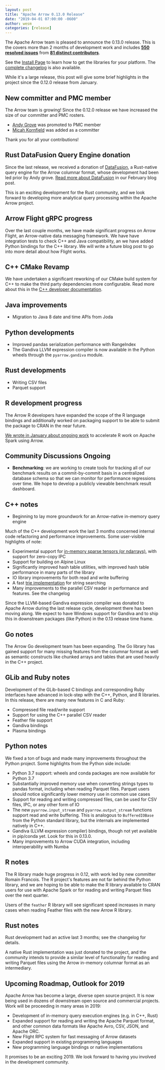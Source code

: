 ```yaml
---
layout: post
title: "Apache Arrow 0.13.0 Release"
date: "2019-04-01 07:00:00 -0600"
author: wesm
categories: [release]
---
```

<!--
{% comment %}
Licensed to the Apache Software Foundation (ASF) under one or more
contributor license agreements.  See the NOTICE file distributed with
this work for additional information regarding copyright ownership.
The ASF licenses this file to you under the Apache License, Version 2.0
(the "License"); you may not use this file except in compliance with
the License.  You may obtain a copy of the License at

http://www.apache.org/licenses/LICENSE-2.0

Unless required by applicable law or agreed to in writing, software
distributed under the License is distributed on an "AS IS" BASIS,
WITHOUT WARRANTIES OR CONDITIONS OF ANY KIND, either express or implied.
See the License for the specific language governing permissions and
limitations under the License.
{% endcomment %}
-->

The Apache Arrow team is pleased to announce the 0.13.0 release. This is the
covers more than 2 months of development work and includes [**550 resolved
issues**][1] from [**81 distinct contributors**][22].

See the [Install Page][2] to learn how to get the libraries for your
platform. The [complete changelog][3] is also available.

While it's a large release, this post will give some brief highlights in the
project since the 0.12.0 release from January.

## New committer and PMC member

The Arrow team is growing! Since the 0.12.0 release we have increased the size
of our committer and PMC rosters.

* [Andy Grove][13] was promoted to PMC member
* [Micah Kornfield][14] was added as a committer

Thank you for all your contributions!

## Rust DataFusion Query Engine donation

Since the last release, we received a donation of [DataFusion][17], a
Rust-native query engine for the Arrow columnar format, whose development had
been led prior by Andy grove. [Read more about DataFusion][19] in our February
blog post.

This is an exciting development for the Rust community, and we look forward to
developing more analytical query processing within the Apache Arrow project.

## Arrow Flight gRPC progress

Over the last couple months, we have made significant progress on Arrow Flight,
an Arrow-native data messaging framework. We have have integration tests to
check C++ and Java compatibility, an we have added Python bindings for the C++
library. We will write a future blog post to go into more detail about how
Flight works.

## C++ CMake Revamp

We have undertaken a significant reworking of our CMake build system for C++ to
make the third party dependencies more configurable. Read more about this in
the [C++ developer documentation][18].

## Java improvements

* Migration to Java 8 date and time APIs from Joda

## Python developments

* Improved pandas serialization performance with RangeIndex
* The Gandiva LLVM expression compiler is now available in the Python wheels
  through the ``pyarrow.gandiva`` module.

## Rust developments

* Writing CSV files
* Parquet support

## R development progress

The Arrow R developers have expanded the scope of the R language bindings and
additionally worked on packaging support to be able to submit the package to
CRAN in the near future.

[We wrote in January about ongoing work][50] to accelerate R work on Apache Spark
using Arrow.

## Community Discussions Ongoing

* **Benchmarking**: we are working to create tools for tracking all of our
  benchmark results on a commit-by-commit basis in a centralized database
  schema so that we can monitor for performance regressions over time. We hope
  to develop a publicly viewable benchmark result dashboard.

## C++ notes

* Beginning to lay more groundwork for an Arrow-native in-memory query engine

Much of the C++ development work the last 3 months concerned internal code
refactoring and performance improvements. Some user-visible highlights of note:

* Experimental support for [in-memory sparse tensors (or ndarrays)][21], with
  support for zero-copy IPC
* Support for building on Alpine Linux
* Significantly improved hash table utilities, with improved hash table
  performance in many parts of the library
* IO library improvements for both read and write buffering
* A fast [trie implementation][20] for string searching
* Many improvements to the parallel CSV reader in performance and features. See
  the changelog

Since the LLVM-based Gandiva expression compiler was donated to Apache Arrow
during the last release cycle, development there has been moving along. We
expect to have Windows support for Gandiva and to ship this in downstream
packages (like Python) in the 0.13 release time frame.

## Go notes

The Arrow Go development team has been expanding. The Go library has gained
support for many missing features from the columnar format as well as semantic
constructs like chunked arrays and tables that are used heavily in the C++
project.

## GLib and Ruby notes

Development of the GLib-based C bindings and corresponding Ruby interfaces have
advanced in lock-step with the C++, Python, and R libraries. In this release,
there are many new features in C and Ruby:

* Compressed file read/write support
* Support for using the C++ parallel CSV reader
* Feather file support
* Gandiva bindings
* Plasma bindings

## Python notes

We fixed a ton of bugs and made many improvements throughout the Python
project. Some highlights from the Python side include:

* Python 3.7 support: wheels and conda packages are now available for Python
  3.7
* Substantially improved memory use when converting strings types to pandas
  format, including when reading Parquet files. Parquet users should notice
  significantly lower memory use in common use cases
* Support for reading and writing compressed files, can be used for CSV files,
  IPC, or any other form of IO
* The new `pyarrow.input_stream` and `pyarrow.output_stream` functions support
  read and write buffering. This is analogous to `BufferedIOBase` from the
  Python standard library, but the internals are implemented natively in C++.
* Gandiva (LLVM expression compiler) bindings, though not yet available in
  pip/conda yet. Look for this in 0.13.0.
* Many improvements to Arrow CUDA integration, including interoperability with
  Numba

## R notes

The R library made huge progress in 0.12, with work led by new committer Romain
Francois. The R project's features are not far behind the Python library, and
we are hoping to be able to make the R library available to CRAN users for use
with Apache Spark or for reading and writing Parquet files over the next
quarter.

Users of the `feather` R library will see significant speed increases in many
cases when reading Feather files with the new Arrow R library.

## Rust notes

Rust development had an active last 3 months; see the changelog for details.

A native Rust implementation was just donated to the project, and the community
intends to provide a similar level of functionality for reading and writing
Parquet files using the Arrow in-memory columnar format as an intermediary.

## Upcoming Roadmap, Outlook for 2019

Apache Arrow has become a large, diverse open source project. It is now being
used in dozens of downstream open source and commercial projects. Work will be
proceeding in many areas in 2019:

* Development of in-memory query execution engines (e.g. in C++, Rust)
* Expanded support for reading and writing the Apache Parquet format, and other
  common data formats like Apache Avro, CSV, JSON, and Apache ORC.
* New Flight RPC system for fast messaging of Arrow datasets
* Expanded support in existing programming languages
* New programming language bindings or native implementations

It promises to be an exciting 2019. We look forward to having you involved in
the development community.

[1]: https://issues.apache.org/jira/issues/?jql=project%20%3D%20ARROW%20AND%20status%20%3D%20Resolved%20AND%20fixVersion%20%3D%200.13.0
[2]: https://arrow.apache.org/install
[3]: https://arrow.apache.org/release/0.13.0.html
[13]: https://github.com/andygrove
[14]: https://github.com/emkornfield
[17]: http://incubator.apache.org/ip-clearance/arrow-rust-datafusion.html
[18]: https://github.com/apache/arrow/blob/master/docs/source/developers/cpp.rst#build-dependency-management
[19]: http://arrow.apache.org/blog/2019/02/04/datafusion-donation/
[20]: https://github.com/apache/arrow/blob/master/cpp/src/arrow/util/trie.h
[21]: https://github.com/apache/arrow/blob/master/cpp/src/arrow/sparse_tensor.h
[22]: https://arrow.apache.org/release/0.13.0.html#contributors
[23]: https://arrow.apache.org/install/
[50]: http://arrow.apache.org/blog/2019/01/25/r-spark-improvements/